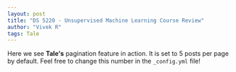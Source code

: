 ```yaml
---
layout: post
title: "DS 5220 - Unsupervised Machine Learning Course Review"
author: "Vivek R"
tags: Tale
---
```


Here we see **Tale's** pagination feature in action. It is set to 5 posts per page by default. Feel free to change this number in the `_config.yml` file!
